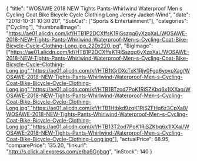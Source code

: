 {
	"title": "WOSAWE 2018 NEW Tights Pants-Whirlwind Waterproof Men s Cycling Coat Bike Bicycle Cycle Clothing Long Jersey Jacket-Wind",
	"date": "2018-10-31 10:30:20",
	"SubCat": ["Sports & Entertainment"],
	"categories": ["Cycling"],
	"thumbnailImage": "https://ae01.alicdn.com/kf/HTB1P2DCXffsK1RjSszgq6yXzpXaL/WOSAWE-2018-NEW-Tights-Pants-Whirlwind-Waterproof-Men-s-Cycling-Coat-Bike-Bicycle-Cycle-Clothing-Long.jpg_220x220.jpg",
	"BigImage": ["https://ae01.alicdn.com/kf/HTB1P2DCXffsK1RjSszgq6yXzpXaL/WOSAWE-2018-NEW-Tights-Pants-Whirlwind-Waterproof-Men-s-Cycling-Coat-Bike-Bicycle-Cycle-Clothing-Long.jpg","https://ae01.alicdn.com/kf/HTB1tGrDXcTxK1Rjy0Fgq6yovpXag/WOSAWE-2018-NEW-Tights-Pants-Whirlwind-Waterproof-Men-s-Cycling-Coat-Bike-Bicycle-Cycle-Clothing-Long.jpg","https://ae01.alicdn.com/kf/HTB1BTzod7PoK1RjSZKbq6x1IXXaq/WOSAWE-2018-NEW-Tights-Pants-Whirlwind-Waterproof-Men-s-Cycling-Coat-Bike-Bicycle-Cycle-Clothing-Long.jpg","https://ae01.alicdn.com/kf/HTB1Htbkd9zqK1RjSZFHq6z3CpXa8/WOSAWE-2018-NEW-Tights-Pants-Whirlwind-Waterproof-Men-s-Cycling-Coat-Bike-Bicycle-Cycle-Clothing-Long.jpg","https://ae01.alicdn.com/kf/HTB13T2od7PoK1RjSZKbq6x1IXXai/WOSAWE-2018-NEW-Tights-Pants-Whirlwind-Waterproof-Men-s-Cycling-Coat-Bike-Bicycle-Cycle-Clothing-Long.jpg"],
	"actualPrice": 68.95,
	"comparePrice": 135.20,
	"linkurl": "http://s.click.aliexpress.com/e/ba9Ggbqg",
	"inStock": 140
}
